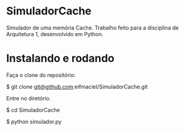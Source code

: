 # SimuladorCache

Simulador de uma memória Cache. Trabalho feito para a disciplina de Arquitetura 1, desenvolvido em Python.


# Instalando e rodando

Faça o clone do repositório:

$ git clone git@github.com:eifmaciel/SimuladorCache.git

Entre no diretório. 

$ cd SimuladorCache

$ python simulador.py

